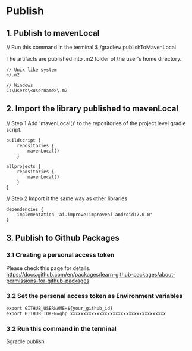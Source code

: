 # Publish
## 1. Publish to mavenLocal
// Run this command in the terminal
$./gradlew publishToMavenLocal

The artifacts are published into .m2 folder of the user's home directory.
```
// Unix like system
~/.m2

// Windows
C:\Users\<username>\.m2
```

## 2. Import the library published to mavenLocal
// Step 1
Add 'mavenLocal()' to the repositories of the project level gradle script.
```
buildscript {
    repositories {
        mavenLocal()
    }

allprojects {
    repositories {
        mavenLocal()
    }
}
```

// Step 2
Import it the same way as other libraries
```
dependencies {
    implementation 'ai.improve:improveai-android:7.0.0'
}
```

## 3. Publish to Github Packages
### 3.1 Creating a personal access token
Please check this page for details.
https://docs.github.com/en/packages/learn-github-packages/about-permissions-for-github-packages

### 3.2 Set the personal access token as Environment variables
```
export GITHUB_USERNAME=${your_github_id}
export GITHUB_TOKEN=ghp_xxxxxxxxxxxxxxxxxxxxxxxxxxxxxxxxxxxx
```

### 3.2 Run this command in the terminal
$gradle publish

